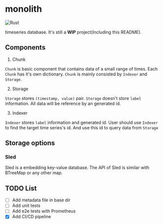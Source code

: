 # monolith
![Rust](https://github.com/TommyCpp/monolith/workflows/Rust/badge.svg)

timeseries database. It's still a **WIP** project(Including this README).

## Components
1. Chunk

`Chunk` is basic component that contains data of a small range of times. Each `Chunk` has it's own dictionary. `Chunk` is mainly consisted by `Indexer` and `Storage`.   

2. Storage

`Storage` stores `(timestamp, value)` pair. `Storage` doesn't store `label` information. All data will be reference by an generated id.

3. Indexer

`Indexer` stores `label` information and generated id. User should use `Indexer` to find the target time series's id. And use this id to query data from `Storage`


## Storage options
### Sled
Sled is a embedding key-value database. The API of Sled is similar with BTreeMap or any other map. 

## TODO List
- [ ] Add metadata file in base dir
- [ ] Add unit tests
- [ ] Add e2e tests with Prometheus
- [x] Add CI/CD pipeline
